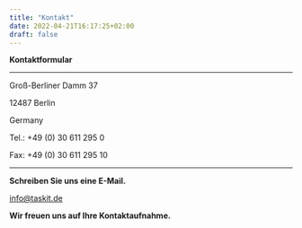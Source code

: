 ```yaml
---
title: "Kontakt"
date: 2022-04-21T16:17:25+02:00
draft: false
---
```


__Kontaktformular__

---

Groß-Berliner Damm 37  

12487 Berlin 

Germany 

Tel.: +49 (0) 30 611 295 0 

Fax: +49 (0) 30 611 295 10

---
**Schreiben Sie uns eine E-Mail.**

<info@taskit.de>

__Wir freuen uns auf Ihre Kontaktaufnahme.__

<!-- ![Bild](../image/logo.png) taskit logo -->

 